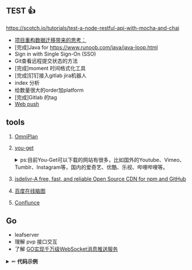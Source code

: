 ## TEST :thumbsup:
https://scotch.io/tutorials/test-a-node-restful-api-with-mocha-and-chai

- [项目重构数据迁移带来的思考：](DataBase\MySQL和Mongodb的差异.md)
- [完成]Java for https://www.runoob.com/java/java-loop.html
- Sign in with Single Sign-On (SSO)
- Git查看远程提交状态的方法
- [完成]moment 时间格式化工具
- [完成]钉钉接入gitlab jira机器人
- index 分析
- 给数量很大的order加platform
- [完成]Gitlab 的tag
- [Web push](https://juejin.im/post/6844903614800986120)

## tools
1. [OmniPlan](https://www.macxin.com/archives/10616.html)
2. [you-get](https://github.com/soimort/you-get) 
    <details>
      <summary>
      ps:目前You-Get可以下载的网站有很多，比如国外的Youtube、Vimeo、Tumblr、Instagram等，国内的爱奇艺、优酷、乐视、哔哩哔哩等。
      </summary>

      ```
      ➜ ~ you-get -o /Users/mxj/Downloads -O 大横按.mp4 'https://v.youku.com/v_show/id_XMTczNDY2NjAzMg\=\=.html'
      ```
    </details>
3. [jsdelivr-A free, fast, and reliable Open Source CDN for npm and GitHub](https://cdn.jsdelivr.net/gh/iicoom/Note@1.0.5/RegExp/image/mobile.png)
4. [百度在线脑图](https://naotu.baidu.com/home)
5. [Conflunce](https://github.com/cptactionhank/docker-atlassian-confluence)

## Go
- leafserver
- 理解 pvp 接口交互
- 了解 [GO实现千万级WebSocket消息推送服务](https://www.imooc.com/learn/1025)


<details>
<summary>✏ <b>代码示例</b></summary>
describe("Customer classifier", () => {
  test("When customer spent more than 500$, should be classified as premium", () => {
    //Arrange
    const customerToClassify = { spent: 505, joined: new Date(), id: 1 };
    const DBStub = sinon.stub(dataAccess, "getCustomer").reply({ id: 1, classification: "regular" });

    //Act
    const receivedClassification = customerClassifier.classifyCustomer(customerToClassify);

    //Assert
    expect(receivedClassification).toMatch("premium");
  });
});
</details>
